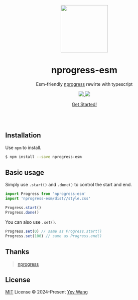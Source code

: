 <p align="center">
<img src="https://github.com/wangyewei/nprogress-esm/assets/49926816/515442e2-d0fd-4733-a5ab-e903d0066d0e" height="150">
</p>

<h1 align="center">
  nprogress-esm
</h1>
<p align="center">
Esm-friendly <a href="https://github.com/rstacruz/nprogress">nprogress</a> rewirte with typescript
<p>

<p align="center">
 <a href="https://codecov.io/gh/wangyewei/nprogress-esm" > 
   <img src="https://codecov.io/gh/wangyewei/nprogress-esm/graph/badge.svg?token=IMS77BM6N2"/> 
 </a>
  <a href="https://www.npmjs.com/package/nprogress-esm"><img src="https://img.shields.io/npm/v/nprogress-esm?color=729B1B&label=npm"></a>
</p>

<p align="center">
 <a href="nprogress-esm">Get Started!</a>
<p>


<br />
<br />

## Installation

Use `npm` to install.

```sh
$ npm install --save nprogress-esm
```

## Basic usage

Simply use `.start()` and `.done()` to control the start and end.

```typescript
import Progress from 'nprogress-esm'
import 'nprogress-esm/dist//style.css'

Progress.start()
Progress.done()
```

You can also use `.set()`.

```typescript
Progress.set(0) // same as Progress.start()
Progress.set(100) // same as Progress.end()
```

## Thanks

> [nprogress](https://github.com/rstacruz/nprogress)

## License

[MIT](./LICENSE) License © 2024-Present [Yev Wang](https://github.com/wangyewei)
